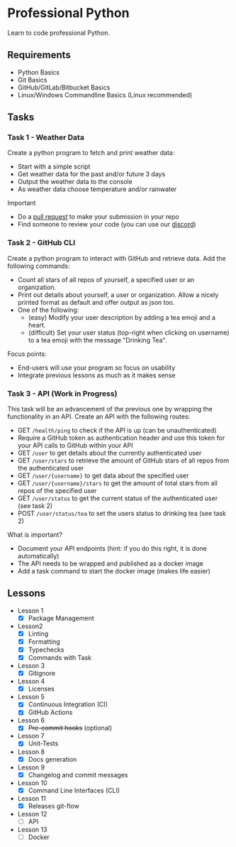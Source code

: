 
# Professional Python

Learn to code professional Python.

## Requirements

- Python Basics
- Git Basics
- GitHub/GitLab/Bitbucket Basics
- Linux/Windows Commandline Basics (Linux recommended)

## Tasks

### Task 1 - Weather Data

Create a python program to fetch and print weather data:

- Start with a simple script
- Get weather data for the past and/or future 3 days
- Output the weather data to the console
- As weather data choose temperature and/or rainwater

Important

- Do a [pull request][github-pr] to make your submission in your repo
- Find someone to review your code (you can use our [discord])

[github-pr]: https://docs.github.com/en/pull-requests/collaborating-with-pull-requests/proposing-changes-to-your-work-with-pull-requests/about-pull-requests
[discord]: https://discord.gg/wEUHwtr8Pn

### Task 2 - GitHub CLI

Create a python program to interact with GitHub and retrieve data.
Add the following commands:

- Count all stars of all repos of yourself, a specified user or an organization.
- Print out details about yourself, a user or organization.
  Allow a nicely printed format as default and offer output as json too.
- One of the following:
  - (easy) Modify your user description by adding a tea emoji and a heart.
  - (difficult) Set your user status (top-right when clicking on username)
    to a tea emoji with the message "Drinking Tea".

Focus points:

- End-users will use your program so focus on usability
- Integrate previous lessons as much as it makes sense

### Task 3 - API (Work in Progress)

This task will be an advancement of the previous one by wrapping the
functionality in an API.
Create an API with the following routes:

- GET `/health/ping` to check if the API is up (can be unauthenticated)
- Require a GitHub token as authentication header and use this token for
  your API calls to GitHub within your API
- GET `/user` to get details about the currently authenticated user
- GET `/user/stars` to retrieve the amount of GitHub stars of all repos from the
  authenticated user
- GET `/user/{username}` to get data about the specified user
- GET `/user/{username}/stars` to get the amount of total stars from all repos
  of the specified user
- GET `/user/status` to get the current status of the authenticated user (see
  task 2)
- POST `/user/status/tea` to set the users status to drinking tea (see task 2)

What is important?

- Document your API endpoints (hint: if you do this right, it is done
  automatically)
- The API needs to be wrapped and published as a docker image
- Add a task command to start the docker image (makes life easier)

## Lessons

- Lesson 1
  - [x] Package Management
- Lesson2
  - [x] Linting
  - [x] Formatting
  - [x] Typechecks
  - [x] Commands with Task
- Lesson 3
  - [x] Gitignore
- Lesson 4
  - [x] Licenses
- Lesson 5
  - [x] Continuous Integration (CI)
  - [x] GitHub Actions
- Lesson 6
  - [x] ~~Pre-commit hooks~~ (optional)
- Lesson 7
  - [x] Unit-Tests
- Lesson 8
  - [x] Docs generation
- Lesson 9
  - [x] Changelog and commit messages
- Lesson 10
  - [x] Command Line Interfaces (CLI)
- Lesson 11
  - [x] Releases git-flow
- Lesson 12
  - [ ] API
- Lesson 13
  - [ ] Docker

